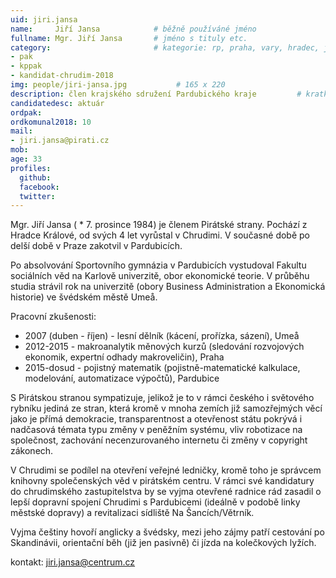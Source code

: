 ```yaml
---
uid: jiri.jansa
name:     Jiří Jansa      		# běžně používáné jméno
fullname: Mgr. Jiří Jansa		# jméno s tituly etc.
category:                 		# kategorie: rp, praha, vary, hradec, jmk, senat
- pak
- kppak
- kandidat-chrudim-2018
img: people/jiri-jansa.jpg           # 165 x 220
description: člen krajského sdružení Pardubického kraje			# kratký popis, max 160 znaků
candidatedesc: aktuár
ordpak: 
ordkomunal2018: 10
mail:
- jiri.jansa@pirati.cz
mob: 
age: 33
profiles:
  github:
  facebook: 
  twitter:
---
```


Mgr. Jiří Jansa ( \* 7. prosince 1984) je členem Pirátské strany. 
Pochází z Hradce Králové, od svých 4 let vyrůstal v Chrudimi. 
V současné době po delší době v Praze zakotvil v Pardubicích. 

Po absolvování Sportovního gymnázia v Pardubicích vystudoval 
Fakultu sociálních věd na Karlově univerzitě, obor ekonomické teorie. 
V průběhu studia strávil rok na univerzitě (obory Business Administration 
a Ekonomická historie) ve švédském městě Umeå. 

Pracovní zkušenosti:
  * 2007 (duben - říjen) - lesní dělník (kácení, prořízka, sázení), Umeå
  * 2012-2015 - makroanalytik měnových kurzů (sledování rozvojových ekonomik, expertní odhady makroveličin), Praha
  * 2015-dosud - pojistný matematik (pojistně-matematické kalkulace, modelování, automatizace výpočtů), Pardubice
                                                                                                                                          
S Pirátskou stranou sympatizuje, jelikož je to v rámci českého i světového rybníku jediná ze stran, která kromě v mnoha zemích již samozřejmých věcí jako je přímá demokracie, transparentnost a otevřenost státu pokrývá i nadčasová témata typu změny v peněžním systému, vliv robotizace na společnost, zachování necenzurovaného internetu či změny v copyright zákonech.

V Chrudimi se podílel na otevření veřejné ledničky, kromě toho je správcem knihovny společenských věd v pirátském centru. V rámci své kandidatury do chrudimského zastupitelstva by se vyjma otevřené radnice rád zasadil o lepší dopravní spojení Chrudimi s Pardubicemi (ideálně v podobě linky městské dopravy) a revitalizaci sídliště Na Šancích/Větrník.

Vyjma češtiny hovoří anglicky a švédsky, mezi jeho zájmy patří cestování po Skandinávii, orientační běh (již jen pasivně) či jízda na kolečkových lyžích.

kontakt: jiri.jansa@centrum.cz 

